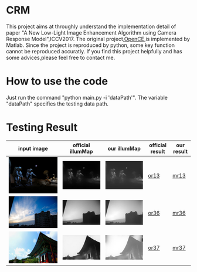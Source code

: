 # CRM
This project aims at throughly understand the implementation detail of paper "A New Low-Light Image Enhancement Algorithm using Camera Response Model",ICCV2017. The original project,[OpenCE](https://github.com/baidut/OpenCE),is implemented by Matlab. Since the project is reproduced by python, some key function cannot be reproduced accuratly. If you find this project helpfully and has some advices,please feel free to contact me.

# How to use the code
Just run the command "python main.py -i 'dataPath'". The variable "dataPath" specifies the testing data path.

# Testing Result
input image|official illumMap|our illumMap|official result|our result
----|-----|------|-------|--------
![13](https://github.com/DavidQiuChao/CRM/blob/main/figs/13.jpg)|![oilu13](https://github.com/DavidQiuChao/CRM/blob/main/figs/illuM13.jpg)|![milu13](https://github.com/DavidQiuChao/CRM/blob/main/figs/illum_13.jpg)|[or13](https://github.com/DavidQiuChao/CRM/blob/main/figs/pp_13.jpg)|[mr13](https://github.com/DavidQiuChao/CRM/blob/main/figs/my_13.jpg)
![36](https://github.com/DavidQiuChao/CRM/blob/main/figs/36.jpg)|![oilu36](https://github.com/DavidQiuChao/CRM/blob/main/figs/illuM36.jpg)|![milu36](https://github.com/DavidQiuChao/CRM/blob/main/figs/illum_36.jpg)|[or36](https://github.com/DavidQiuChao/CRM/blob/main/figs/pp_36.jpg)|[mr36](https://github.com/DavidQiuChao/CRM/blob/main/figs/my_36.jpg)
![37](https://github.com/DavidQiuChao/CRM/blob/main/figs/37.jpg)|![oilu37](https://github.com/DavidQiuChao/CRM/blob/main/figs/illuM37.jpg)|![milu37](https://github.com/DavidQiuChao/CRM/blob/main/figs/illum_37.jpg)|[or37](https://github.com/DavidQiuChao/CRM/blob/main/figs/pp_37.jpg)|[mr37](https://github.com/DavidQiuChao/CRM/blob/main/figs/my_37.jpg)

